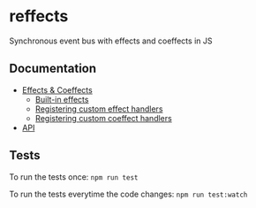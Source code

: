 # reffects 

Synchronous event bus with effects and coeffects in JS

## Documentation
* [Effects & Coeffects](https://github.com/trikitrok/reffects/blob/master/docs/effects-and-coeffects.md)
  * [Built-in effects](https://github.com/trikitrok/reffects/blob/master/docs/built-in-effects.md)
  * [Registering custom effect handlers](https://github.com/trikitrok/reffects/blob/master/docs/custom-effects.md)
  * [Registering custom coeffect handlers](https://github.com/trikitrok/reffects/blob/master/docs/custom-coeffects.md)
* [API](https://github.com/trikitrok/reffects/blob/master/docs/api.md)

## Tests

To run the tests once: `npm run test`

To run the tests everytime the code changes: `npm run test:watch`
